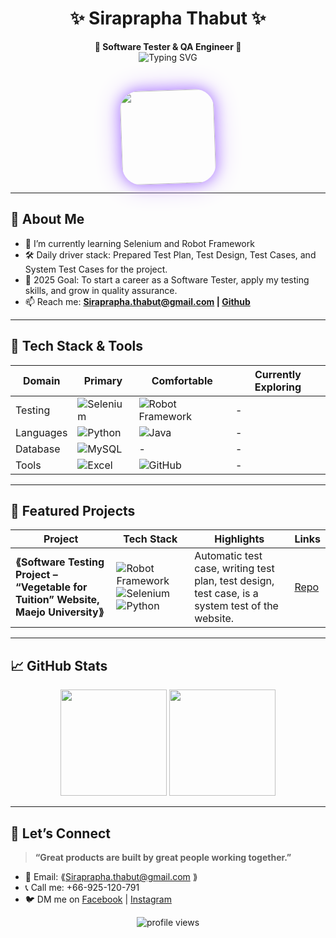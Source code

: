 <!-- 🌈 Cute & Bright Banner -->
<div align="center"> 
  <h1>✨ Siraprapha Thabut ✨</h1> 
  <strong>🧸 Software Tester & QA Engineer 💖</strong><br/> 
  <img src="https://readme-typing-svg.herokuapp.com?font=Kanit&weight=500&size=22&duration=4000&pause=1000&color=B085FF&center=true&vCenter=true&width=500&lines=Welcome!;%F0%9F%92%BB%20Software%20Tester%20%26%20QA%20Engineer;%E2%9C%A8%20Turning%20Ideas%20Into%20Joy;%F0%9F%92%A1%20Stay%20Curious%2C%20Keep%20Improving&background=FFFFFF" 
     alt="Typing SVG" 
     style="margin-bottom: 20px;"
/>

  <img src="https://media.giphy.com/media/LHZyixOnHwDDy/giphy.gif" 
       height="150" 
       style="
        border-radius: 30px; 
        box-shadow: 0 0 20px #b085ff, 0 0 40px #d3b3ff; 
        transform: rotate(-2deg);
        animation: float 3s ease-in-out infinite;
        margin-top: 10px;
       "/>
</div>

---

## 🚀 About Me
- 🌱  I’m currently learning Selenium and Robot Framework
- 🛠  Daily driver stack: Prepared Test Plan, Test Design, Test Cases, and System Test Cases for the project.
- 🎯  2025 Goal: To start a career as a Software Tester, apply my testing skills, and grow in quality assurance.
- 📫  Reach me: **Siraprapha.thabut@gmail.com | [Github](https://github.com/Siraprapha05)**
  
---

## 🧰 Tech Stack & Tools
<div align="center">

| Domain | Primary | Comfortable | Currently Exploring |
|--------|---------|-------------|---------------------|
| Testing | ![Selenium](https://img.shields.io/badge/Selenium-43B02A?style=flat-square&logo=selenium&logoColor=white) | ![Robot Framework](https://img.shields.io/badge/Robot_Framework-FF4B4B?style=flat-square&logo=robotframework&logoColor=white) | - |
| Languages | ![Python](https://img.shields.io/badge/Python-3776AB?style=flat-square&logo=python&logoColor=white) | ![Java](https://img.shields.io/badge/Java-007396?style=flat-square&logo=java&logoColor=white) | - |
| Database | ![MySQL](https://img.shields.io/badge/MySQL-4479A1?style=flat-square&logo=mysql&logoColor=white) | - | - |
| Tools | ![Excel](https://img.shields.io/badge/Excel-217346?style=flat-square&logo=microsoft-excel&logoColor=white) | ![GitHub](https://img.shields.io/badge/GitHub-181717?style=flat-square&logo=github&logoColor=white) | - |

</div>

---

## 📌 Featured Projects
| Project | Tech Stack | Highlights | Links |
|---------|------|-----------|-------|
| **⟪Software Testing Project – “Vegetable for Tuition” Website, Maejo University⟫** | ![Robot Framework](https://img.shields.io/badge/Robot_Framework-FF4B4B?style=flat-square&logo=robotframework&logoColor=white) ![Selenium](https://img.shields.io/badge/Selenium-43B02A?style=flat-square&logo=selenium&logoColor=white) ![Python](https://img.shields.io/badge/Python-3776AB?style=flat-square&logo=python&logoColor=white) | Automatic test case, writing test plan, test design, test case, is a system test of the website. | [Repo](https://github.com/Siraprapha05/MiniProjectTest) |

---

## 📈 GitHub Stats
<div align="center">
  <img height="170" src="https://github-readme-stats.vercel.app/api?username=Siraprapha05&show_icons=true&hide_border=true" />
  <img height="170" src="https://github-readme-stats.vercel.app/api/top-langs/?username=Siraprapha05&layout=compact&hide_border=true" />
</div>

---

## 🤝 Let’s Connect
> **“Great products are built by great people working together.”**

- 💌 Email: ⟪Siraprapha.thabut@gmail.com ⟫  
- 📞 Call me: +66-925-120-791
- 🐦 DM me on [Facebook](https://www.facebook.com/siraprapa.thabut/) | [Instagram](https://www.instagram.com/_nuisira/)

<p align="center">
  <img src="https://komarev.com/ghpvc/?username=⟪USERNAME⟫&style=flat-square" alt="profile views"/>
</p>
